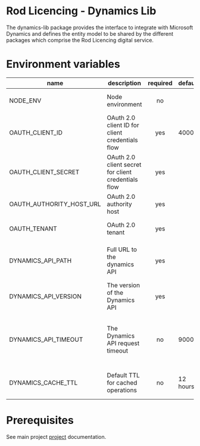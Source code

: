# Rod Licencing - Dynamics Lib

The dynamics-lib package provides the interface to integrate with Microsoft Dynamics and defines the entity model to be
shared by the different packages which comprise the Rod Licencing digital service.

# Environment variables

| name                     | description                                         | required | default  | valid                         | notes                                                                                                                               |
| ------------------------ | --------------------------------------------------- | :------: | -------- | ----------------------------- | ----------------------------------------------------------------------------------------------------------------------------------- |
| NODE_ENV                 | Node environment                                    |    no    |          | development, test, production |                                                                                                                                     |
| OAUTH_CLIENT_ID          | OAuth 2.0 client ID for client credentials flow     |   yes    | 4000     |                               | See [adal-node documentation](https://www.npmjs.com/package/adal-node#server-to-server-via-client-credentials) for more information |
| OAUTH_CLIENT_SECRET      | OAuth 2.0 client secret for client credentials flow |   yes    |          |                               | See [adal-node documentation](https://www.npmjs.com/package/adal-node#server-to-server-via-client-credentials) for more information |
| OAUTH_AUTHORITY_HOST_URL | OAuth 2.0 authority host                            |   yes    |          |                               | See [adal-node documentation](https://www.npmjs.com/package/adal-node#server-to-server-via-client-credentials) for more information |
| OAUTH_TENANT             | OAuth 2.0 tenant                                    |   yes    |          |                               | See [adal-node documentation](https://www.npmjs.com/package/adal-node#server-to-server-via-client-credentials) for more information |
| DYNAMICS_API_PATH        | Full URL to the dynamics API                        |   yes    |          |                               | The full URL to the dynamics web api. e.g. https://dynamics-server/api/data/v9.1/                                                   |
| DYNAMICS_API_VERSION     | The version of the Dynamics API                     |   yes    |          |                               | The version of the dynamics web api. e.g. 9.1                                                                                       |
| DYNAMICS_API_TIMEOUT     | The Dynamics API request timeout                    |    no    | 90000    |                               | The time in milliseconds after which requests will timeout if Dynamics does not return a response, e.g. 90000                       |
| DYNAMICS_CACHE_TTL       | Default TTL for cached operations                   |    no    | 12 hours |                               | The default TTL for cached operations. Specified in seconds.                                                                        |

# Prerequisites

See main project [project](../../README.md) documentation.

